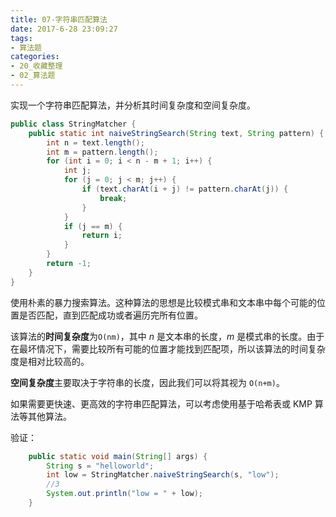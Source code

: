 ```yaml
---
title: 07-字符串匹配算法
date: 2017-6-28 23:09:27
tags:
- 算法题
categories: 
- 20_收藏整理
- 02_算法题
---
```


实现一个字符串匹配算法，并分析其时间复杂度和空间复杂度。

```java
public class StringMatcher {
    public static int naiveStringSearch(String text, String pattern) {
        int n = text.length();
        int m = pattern.length();
        for (int i = 0; i < n - m + 1; i++) {
            int j;
            for (j = 0; j < m; j++) {
                if (text.charAt(i + j) != pattern.charAt(j)) {
                    break;
                }
            }
            if (j == m) {
                return i;
            }
        }
        return -1;
    }
}
```

使用朴素的暴力搜索算法。这种算法的思想是比较模式串和文本串中每个可能的位置是否匹配，直到匹配成功或者遍历完所有位置。

该算法的**时间复杂度**为`O(nm)`，其中 *n* 是文本串的长度，*m* 是模式串的长度。由于在最坏情况下，需要比较所有可能的位置才能找到匹配项，所以该算法的时间复杂度是相对比较高的。

**空间复杂度**主要取决于字符串的长度，因此我们可以将其视为 `O(n+m)`。

如果需要更快速、更高效的字符串匹配算法，可以考虑使用基于哈希表或 KMP 算法等其他算法。

验证：

```java
    public static void main(String[] args) {
        String s = "helloworld";
        int low = StringMatcher.naiveStringSearch(s, "low");
        //3
        System.out.println("low = " + low);
    }
```

